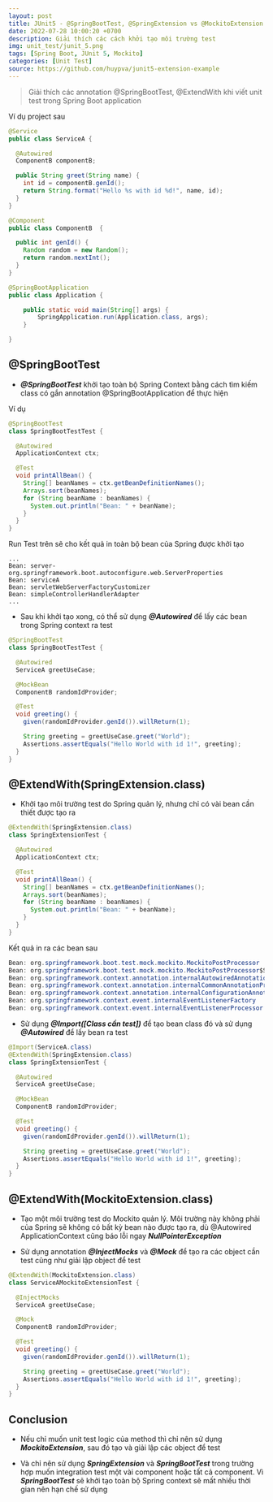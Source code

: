 ```yaml
---
layout: post
title: JUnit5 - @SpringBootTest, @SpringExtension vs @MockitoExtension
date: 2022-07-28 10:00:20 +0700
description: Giải thích các cách khởi tạo môi trường test
img: unit_test/junit_5.png
tags: [Spring Boot, JUnit 5, Mockito]
categories: [Unit Test]
source: https://github.com/huypva/junit5-extension-example
---
```


> Giải thích các annotation @SpringBootTest, @ExtendWith khi viết unit test trong Spring Boot application

Ví dụ project sau
```java
@Service
public class ServiceA {

  @Autowired
  ComponentB componentB;

  public String greet(String name) {
    int id = componentB.genId();
    return String.format("Hello %s with id %d!", name, id);
  }
}

@Component
public class ComponentB  {

  public int genId() {
    Random random = new Random();
    return random.nextInt();
  }
}

@SpringBootApplication
public class Application {

	public static void main(String[] args) {
		SpringApplication.run(Application.class, args);
	}

}
```

## @SpringBootTest

- ***@SpringBootTest*** khởi tạo toàn bộ Spring Context bằng cách tìm kiếm class có gắn annotation @SpringBootApplication để thực hiện

Ví dụ
```java
@SpringBootTest
class SpringBootTestTest {

  @Autowired
  ApplicationContext ctx;

  @Test
  void printAllBean() {
    String[] beanNames = ctx.getBeanDefinitionNames();
    Arrays.sort(beanNames);
    for (String beanName : beanNames) {
      System.out.println("Bean: " + beanName);
    }
  }
}
```

Run Test trên sẽ cho kết quả in toàn bộ bean của Spring được khởi tạo  
```
...
Bean: server-org.springframework.boot.autoconfigure.web.ServerProperties
Bean: serviceA
Bean: servletWebServerFactoryCustomizer
Bean: simpleControllerHandlerAdapter
...
```

- Sau khi khởi tạo xong, có thể sử dụng ***@Autowired*** để lấy các bean trong Spring context ra test

```java
@SpringBootTest
class SpringBootTestTest {

  @Autowired
  ServiceA greetUseCase;

  @MockBean
  ComponentB randomIdProvider;

  @Test
  void greeting() {
    given(randomIdProvider.genId()).willReturn(1);

    String greeting = greetUseCase.greet("World");
    Assertions.assertEquals("Hello World with id 1!", greeting);
  }
}
```

## @ExtendWith(SpringExtension.class)

- Khởi tạo môi trường test do Spring quản lý, nhưng chỉ có vài bean cần thiết được tạo ra

```java
@ExtendWith(SpringExtension.class)
class SpringExtensionTest {

  @Autowired
  ApplicationContext ctx;

  @Test
  void printAllBean() {
    String[] beanNames = ctx.getBeanDefinitionNames();
    Arrays.sort(beanNames);
    for (String beanName : beanNames) {
      System.out.println("Bean: " + beanName);
    }
  }
}
```

Kết quả in ra các bean sau
```java
Bean: org.springframework.boot.test.mock.mockito.MockitoPostProcessor
Bean: org.springframework.boot.test.mock.mockito.MockitoPostProcessor$SpyPostProcessor
Bean: org.springframework.context.annotation.internalAutowiredAnnotationProcessor
Bean: org.springframework.context.annotation.internalCommonAnnotationProcessor
Bean: org.springframework.context.annotation.internalConfigurationAnnotationProcessor
Bean: org.springframework.context.event.internalEventListenerFactory
Bean: org.springframework.context.event.internalEventListenerProcessor
``` 

- Sử dụng ***@Import([Class cần test])*** để tạo bean class đó và sử dụng ***@Autowired*** để lấy bean ra test

```java
@Import(ServiceA.class)
@ExtendWith(SpringExtension.class)
class SpringExtensionTest {

  @Autowired
  ServiceA greetUseCase;

  @MockBean
  ComponentB randomIdProvider;

  @Test
  void greeting() {
    given(randomIdProvider.genId()).willReturn(1);

    String greeting = greetUseCase.greet("World");
    Assertions.assertEquals("Hello World with id 1!", greeting);
  }
}
```

## @ExtendWith(MockitoExtension.class)
- Tạo một môi trường test do Mockito quản lý. Môi trường này không phải của Spring sẽ không có bất kỳ bean nào được tạo ra, dù @Autowired ApplicationContext cũng báo lỗi ngay ***NullPointerException***  

- Sử dụng annotation ***@InjectMocks*** và ***@Mock*** để tạo ra các object cần test cũng như giải lập object để test

```java
@ExtendWith(MockitoExtension.class)
class ServiceAMockitoExtensionTest {

  @InjectMocks
  ServiceA greetUseCase;

  @Mock
  ComponentB randomIdProvider;

  @Test
  void greeting() {
    given(randomIdProvider.genId()).willReturn(1);

    String greeting = greetUseCase.greet("World");
    Assertions.assertEquals("Hello World with id 1!", greeting);
  }
}
```

## Conclusion

- Nếu chỉ muốn unit test logic của method thì chỉ nên sử dụng ***MockitoExtension***, sau đó tạo và giải lập các object để test

- Và chỉ nên sử dụng ***SpringExtension*** và ***SpringBootTest*** trong trường hợp muốn integration test một vài component hoặc tất cả component. Vì ***SpringBootTest*** sẽ khởi tạo toàn bộ Spring context sẽ mất nhiều thời gian nên hạn chế sử dụng